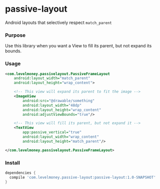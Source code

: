 # passive-layout
Android layouts that selectively respect `match_parent`

### Purpose
Use this library when you want a View to fill its parent, but not expand its bounds.

### Usage

```xml
<com.levelmoney.passivelayout.PassiveFrameLayout
    android:layout_width="match_parent"
    android:layout_height="wrap_content">

    <!-- This view will expand its parent to fit the image -->
    <ImageView
        android:src="@drawable/something"
        android:layout_width="48dp"
        android:layout_height="wrap_content"
        android:adjustViewBounds="true"/>

    <!-- This view will fill its parent, but not expand it -->
    <TextView
        app:passive_vertical="true"
        android:layout_width="wrap_content"
        android:layout_height="match_parent"/>

</com.levelmoney.passivelayout.PassiveFrameLayout>
```

### Install

```gradle
dependencies {
  compile 'com.levelmoney.passive-layout:passive-layout:1.0-SNAPSHOT'
}
```
